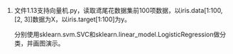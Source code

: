1. 文件1.13支持向量机.py，读取鸢尾花数据集前100项数据，以iris.data[1:100, [2, 3]]数据为X，以iris.target[1:100]为y。

   分别使用sklearn.svm.SVC和sklearn.linear_model.LogisticRegression做分类，并画图演示。
